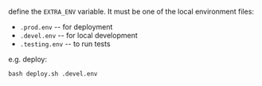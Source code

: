 
define the `EXTRA_ENV` variable. It must be one of the local environment files:

* `.prod.env` -- for deployment
* `.devel.env` -- for local development
* `.testing.env` -- to run tests

e.g. deploy:

```
bash deploy.sh .devel.env
```